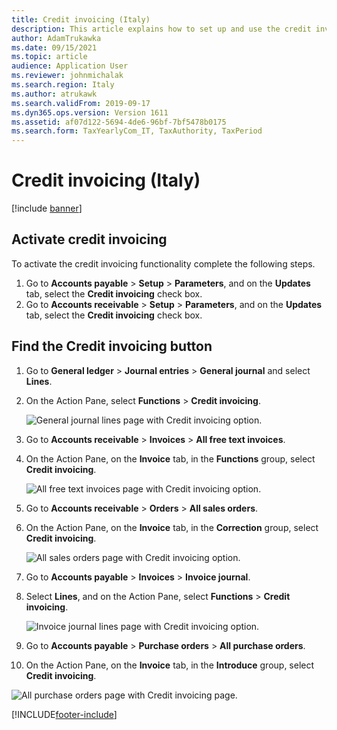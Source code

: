 ```yaml
---
title: Credit invoicing (Italy)
description: This article explains how to set up and use the credit invoicing functionality in Italy.
author: AdamTrukawka
ms.date: 09/15/2021
ms.topic: article
audience: Application User
ms.reviewer: johnmichalak
ms.search.region: Italy
ms.author: atrukawk
ms.search.validFrom: 2019-09-17
ms.dyn365.ops.version: Version 1611
ms.assetid: af07d122-5694-4de6-96bf-7bf5478b0175
ms.search.form: TaxYearlyCom_IT, TaxAuthority, TaxPeriod
---
```


# Credit invoicing (Italy)

[!include [banner](../../includes/banner.md)]

## Activate credit invoicing

To activate the credit invoicing functionality complete the following steps.

1. Go to **Accounts payable** > **Setup** > **Parameters**, and on the **Updates** tab, select the **Credit invoicing** check box.
2. Go to **Accounts receivable** > **Setup** > **Parameters**, and on the **Updates** tab, select the **Credit invoicing** check box.

## Find the Credit invoicing button

1. Go to **General ledger** > **Journal entries** > **General journal** and select **Lines**.
2. On the Action Pane, select **Functions** \> **Credit invoicing**.

    ![General journal lines page with Credit invoicing option.](../media/ita-credit-invoicing-gl.png)

3. Go to **Accounts receivable** > **Invoices** > **All free text invoices**.
4. On the Action Pane, on the **Invoice** tab, in the **Functions** group, select **Credit invoicing**.

   ![All free text invoices page with Credit invoicing option.](../media/ita-credit-invoicing-fti.png)

5. Go to **Accounts receivable** > **Orders** > **All sales orders**.
6. On the Action Pane, on the **Invoice** tab, in the **Correction** group, select **Credit invoicing**.

    ![All sales orders page with Credit invoicing option.](../media/ita-credit-invoicing-so.png)

7. Go to **Accounts payable** > **Invoices** > **Invoice journal**.
8. Select **Lines**, and  on the Action Pane, select **Functions** > **Credit invoicing**.

   ![Invoice journal lines page with Credit invoicing option.](../media/ita-credit-invoicing-apij.png)

9. Go to **Accounts payable** > **Purchase orders** > **All purchase orders**.
10. On the Action Pane, on the **Invoice** tab, in the **Introduce** group, select **Credit invoicing**.

   ![All purchase orders page with Credit invoicing page.](../media/ita-credit-invoicing-po.png)


[!INCLUDE[footer-include](../../../includes/footer-banner.md)]
